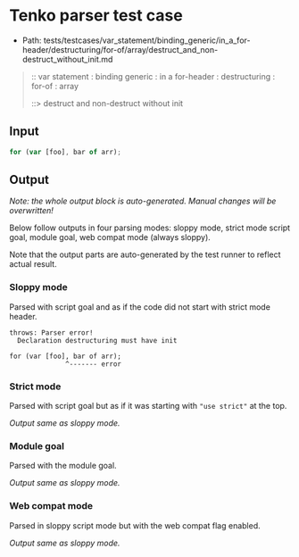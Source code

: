 # Tenko parser test case

- Path: tests/testcases/var_statement/binding_generic/in_a_for-header/destructuring/for-of/array/destruct_and_non-destruct_without_init.md

> :: var statement : binding generic : in a for-header : destructuring : for-of : array
>
> ::> destruct and non-destruct without init

## Input

`````js
for (var [foo], bar of arr);
`````

## Output

_Note: the whole output block is auto-generated. Manual changes will be overwritten!_

Below follow outputs in four parsing modes: sloppy mode, strict mode script goal, module goal, web compat mode (always sloppy).

Note that the output parts are auto-generated by the test runner to reflect actual result.

### Sloppy mode

Parsed with script goal and as if the code did not start with strict mode header.

`````
throws: Parser error!
  Declaration destructuring must have init

for (var [foo], bar of arr);
              ^------- error
`````

### Strict mode

Parsed with script goal but as if it was starting with `"use strict"` at the top.

_Output same as sloppy mode._

### Module goal

Parsed with the module goal.

_Output same as sloppy mode._

### Web compat mode

Parsed in sloppy script mode but with the web compat flag enabled.

_Output same as sloppy mode._
